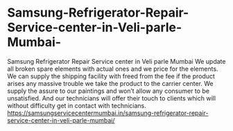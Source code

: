 # Samsung-Refrigerator-Repair-Service-center-in-Veli-parle-Mumbai-
Samsung Refrigerator Repair Service center in Veli parle Mumbai We update all broken spare elements with actual ones and we price for the elements. We can supply the shipping facility with freed from the fee if the product arises any massive trouble we take the product to the carrier center. We supply the assure to our paintings and won’t allow any consumer to be unsatisfied. And our technicians will offer their touch to clients which will without difficulty get in contact with technicians.  https://samsungservicecentermumbai.in/samsung-refrigerator-repair-service-center-in-veli-parle-mumbai/
